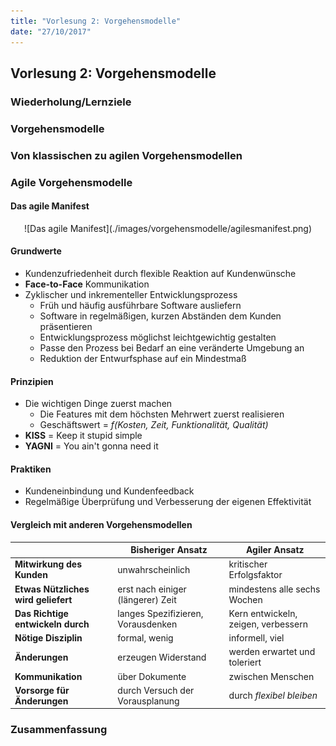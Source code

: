 ```yaml
---
title: "Vorlesung 2: Vorgehensmodelle"
date: "27/10/2017"
---
```


## Vorlesung 2: Vorgehensmodelle

### Wiederholung/Lernziele

### Vorgehensmodelle

### Von klassischen zu agilen Vorgehensmodellen

### Agile Vorgehensmodelle

#### Das agile Manifest

<center>
![Das agile Manifest](./images/vorgehensmodelle/agilesmanifest.png)
</center>

#### Grundwerte
* Kundenzufriedenheit durch flexible Reaktion auf Kundenwünsche
* **Face-to-Face** Kommunikation
* Zyklischer und inkrementeller Entwicklungsprozess
	* Früh und häufig ausführbare Software ausliefern
	* Software in regelmäßigen, kurzen Abständen dem Kunden präsentieren
	* Entwicklungsprozess möglichst leichtgewichtig gestalten
	* Passe den Prozess bei Bedarf an eine veränderte Umgebung an
	* Reduktion der Entwurfsphase auf ein Mindestmaß

#### Prinzipien
* Die wichtigen Dinge zuerst machen
	* Die Features mit dem höchsten Mehrwert zuerst realisieren
	* Geschäftswert = *f(Kosten, Zeit, Funktionalität, Qualität)*
* **KISS** = Keep it stupid simple
* **YAGNI** = You ain't gonna need it


#### Praktiken
* Kundeneinbindung und Kundenfeedback
* Regelmäßige Überprüfung und Verbesserung der eigenen Effektivität

#### Vergleich mit anderen Vorgehensmodellen
|| Bisheriger Ansatz | Agiler Ansatz
--- | --- | ---
**Mitwirkung des Kunden** | unwahrscheinlich | kritischer Erfolgsfaktor
**Etwas Nützliches wird geliefert** | erst nach einiger (längerer) Zeit | mindestens alle sechs Wochen
**Das Richtige entwickeln durch** | langes Spezifizieren, Vorausdenken | Kern entwickeln, zeigen, verbessern
**Nötige Disziplin** | formal,  wenig | informell, viel
**Änderungen** | erzeugen Widerstand | werden erwartet und toleriert
**Kommunikation** | über Dokumente | zwischen Menschen
**Vorsorge für Änderungen** | durch Versuch der Vorausplanung | durch *flexibel bleiben*



### Zusammenfassung